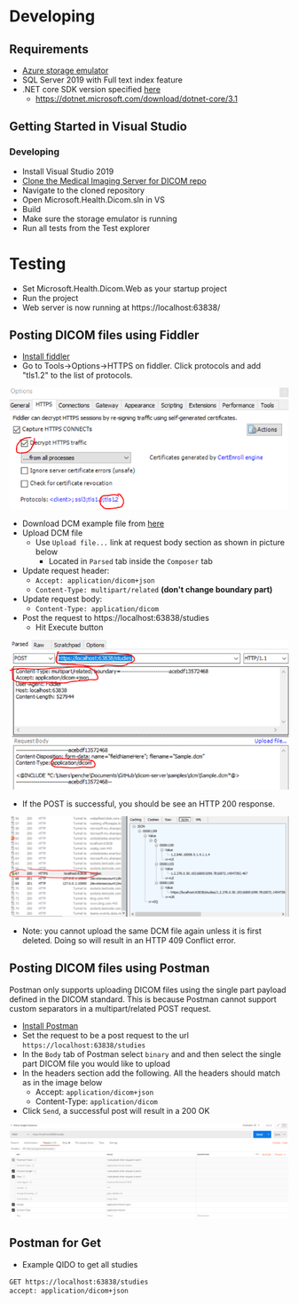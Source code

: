 # Developing
## Requirements
- [Azure storage emulator](https://go.microsoft.com/fwlink/?linkid=717179)
- SQL Server 2019 with Full text index feature
- .NET core SDK version specified [here](/global.json)
   - https://dotnet.microsoft.com/download/dotnet-core/3.1 

## Getting Started in Visual Studio
### Developing
- Install Visual Studio 2019
- [Clone the Medical Imaging Server for DICOM repo](https://github.com/microsoft/dicom-server.git)
- Navigate to the cloned repository
- Open Microsoft.Health.Dicom.sln in VS
- Build
- Make sure the storage emulator is running
- Run all tests from the Test explorer

# Testing
- Set Microsoft.Health.Dicom.Web as your startup project
- Run the project
- Web server is now running at https://localhost:63838/

## Posting DICOM files using Fiddler
- [Install fiddler](https://www.telerik.com/download/fiddler)
- Go to Tools->Options->HTTPS on fiddler. Click protocols and add "tls1.2" to the list of protocols.

![Fiddler Config Image](/docs/images/FiddlerConfig.png)
- Download DCM example file from [here](/docs/dcms) 
- Upload DCM file 
   - Use `Upload file...` link at request body section as shown in picture below
      - Located in `Parsed` tab inside the `Composer` tab
- Update request header:
   - `Accept: application/dicom+json`
   - `Content-Type: multipart/related` **(don't change boundary part)**
- Update request body:
   - `Content-Type: application/dicom`
- Post the request to https://localhost:63838/studies
   - Hit Execute button

![Post A Dicom Image](/docs/images/FiddlerPost.png)
- If the POST is successful, you should be see an HTTP 200 response.

![Post Succeeds](/docs/images/FiddlerSucceedPost.png)
- Note: you cannot upload the same DCM file again unless it is first deleted. Doing so will result in an HTTP 409 Conflict error.

## Posting DICOM files using Postman
Postman only supports uploading DICOM files using the single part payload defined in the DICOM standard. This is because Postman cannot support custom separators in a multipart/related POST request.
- [Install Postman](https://www.postman.com/downloads/)
- Set the request to be a post request to the url `https://localhost:63838/studies`
- In the `Body` tab of Postman select `binary` and and then select the single part DICOM file you would like to upload
- In the headers section add the following. All the headers should match as in the image below 
   - Accept: `application/dicom+json`
   - Content-Type: `application/dicom`
- Click `Send`, a successful post will result in a 200 OK

![Postman headers](/docs/images/postman-singlepart-headers.png)

## Postman for Get
- Example QIDO to get all studies
```http
GET https://localhost:63838/studies
accept: application/dicom+json
```
